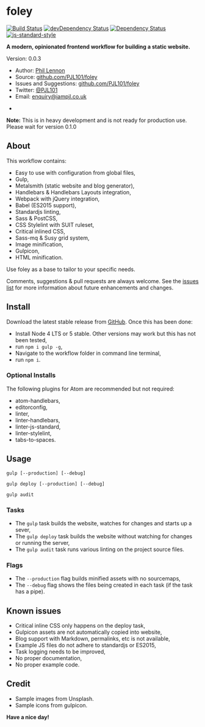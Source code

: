 # foley

[![Build Status](https://travis-ci.org/PJL101/foley.svg?branch=master)](https://travis-ci.org/PJL101/foley)
[![devDependency Status](https://david-dm.org/PJL101/foley/dev-status.svg)](https://david-dm.org/PJL101/foley#info=devDependencies)
[![Dependency Status](https://david-dm.org/PJL101/foley.svg)](https://david-dm.org/PJL101/foley)
[![js-standard-style](https://img.shields.io/badge/code%20style-standard-brightgreen.svg)](http://standardjs.com/)

**A modern, opinionated frontend workflow for building a static website.**

Version: 0.0.3

* Author: [Phil Lennon](http://iampjl.co.uk)
* Source: [github.com/PJL101/foley](http://github.com/PJL101/foley)
* Issues and Suggestions: [github.com/PJL101/foley](http://github.com/PJL101/foley/issues)
* Twitter: [@PJL101](http://twitter.com/pjl101)
* Email: [enquiry@iampjl.co.uk](mailto:enquiry@iampjl.co.uk)

-

**Note:** This is in heavy development and is not ready for production use. Please wait for version 0.1.0

## About

This workflow contains:

* Easy to use with configuration from global files,
* Gulp,
* Metalsmith (static website and blog generator),
* Handlebars & Handlebars Layouts integration,
* Webpack with jQuery integration,
* Babel (ES2015 support),
* Standardjs linting,
* Sass & PostCSS,
* CSS Stylelint with SUIT ruleset,
* Critical inlined CSS,
* Sass-mq & Susy grid system,
* Image minification,
* Gulpicon,
* HTML minification.

Use foley as a base to tailor to your specific needs.

Comments, suggestions & pull requests are always welcome. See the [issues list](https://github.com/PJL101/foley/issues) for more information about future enhancements and changes.

## Install

Download the latest stable release from [GitHub](https://github.com/PJL101/foley/releases). Once this has been done:

* Install Node 4 LTS or 5 stable. Other versions may work but this has not been tested,
* run `npm i gulp -g`,
* Navigate to the workflow folder in command line terminal,
* run `npm i`.

### Optional Installs

The following plugins for Atom are recommended but not required:

* atom-handlebars,
* editorconfig,
* linter,
* linter-handlebars,
* linter-js-standard,
* linter-stylelint,
* tabs-to-spaces.

## Usage

`gulp [--production] [--debug]`

`gulp deploy [--production] [--debug]`

`gulp audit`

### Tasks

* The `gulp` task builds the website, watches for changes and starts up a sever,
* The `gulp deploy` task builds the website without watching for changes or running the server,
* The `gulp audit` task runs various linting on the project source files.

### Flags

* The `--production` flag builds minified assets with no sourcemaps,
* The `--debug` flag shows the files being created in each task (if the task has a pipe).

## Known issues

* Critical inline CSS only happens on the deploy task,
* Gulpicon assets are not automatically copied into website,
* Blog support with Markdown, permalinks, etc is not available,
* Example JS files do not adhere to standardjs or ES2015,
* Task logging needs to be improved,
* No proper documentation,
* No proper example code.

## Credit

* Sample images from Unsplash.
* Sample icons from gulpicon.

**Have a nice day!**
